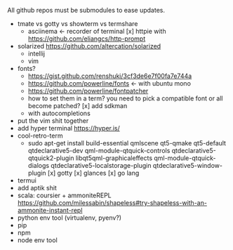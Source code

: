 All github repos must be submodules to ease updates.

* tmate vs gotty vs showterm vs termshare
    * asciinema <- recorder of terminal
[x] httpie with https://github.com/eliangcs/http-prompt
* solarized https://github.com/altercation/solarized
    - intellij
    - vim
* fonts?
    - https://gist.github.com/renshuki/3cf3de6e7f00fa7e744a
    - https://github.com/powerline/fonts <- with ubuntu mono
    - https://github.com/powerline/fontpatcher
    - how to set them in a term? you need to pick a compatible font or all become patched?
[x] add sdkman
    - with autocompletions
* put the vim shit together
* add hyper terminal https://hyper.is/
* cool-retro-term
    - sudo apt-get install build-essential qmlscene qt5-qmake qt5-default qtdeclarative5-dev qml-module-qtquick-controls qtdeclarative5-qtquick2-plugin libqt5qml-graphicaleffects qml-module-qtquick-dialogs qtdeclarative5-localstorage-plugin qtdeclarative5-window-plugin
[x] gotty
[x] glances
[x] go lang
* termui
* add aptik shit
* scala: coursier + ammoniteREPL https://github.com/milessabin/shapeless#try-shapeless-with-an-ammonite-instant-repl
* python env tool (virtualenv, pyenv?)
* pip
* npm
* node env tool
